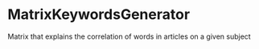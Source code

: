 # MatrixKeywordsGenerator
Matrix that explains the correlation of words in articles on a given subject
